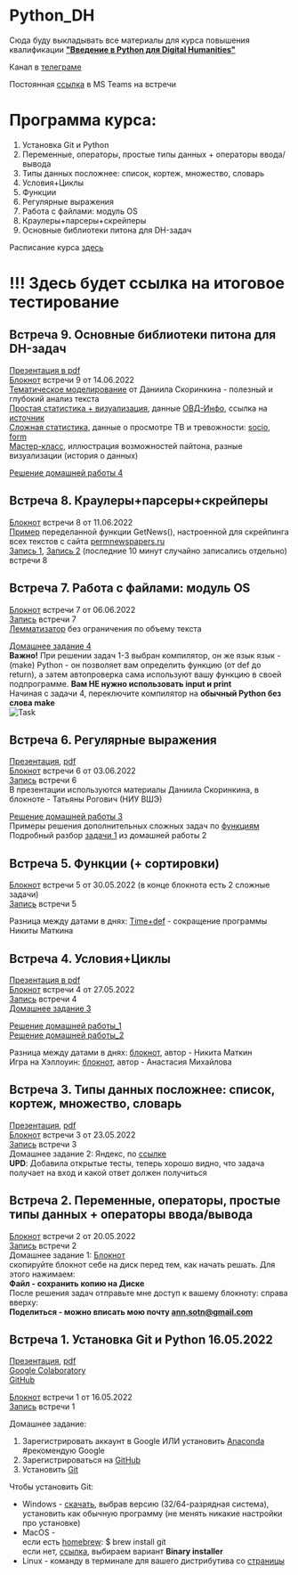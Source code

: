 # Python_DH

Сюда буду выкладывать все материалы для курса повышения квалификации [**"Введение в Python для Digital Humanities"**](https://www.hse.ru/edu/dpo/473204831)

Канал в [телеграме](https://t.me/pythonhse)

Постоянная [ссылка](https://teams.microsoft.com/l/meetup-join/19%3aX-fzX3OBi0y4JXkeqiIdlxMGbh0pc_4LJuy0AKLitIw1%40thread.tacv2/1652513895774?context=%7b%22Tid%22%3a%2221f26c24-0793-4b07-a73d-563cd2ec235f%22%2c%22Oid%22%3a%226c586e17-eb16-4201-bc5d-f272a52a09cd%22%7d) в MS Teams на встречи

# Программа курса: 
1. Установка Git и Python
2. Переменные, операторы, простые типы данных + операторы ввода/вывода
3. Типы данных посложнее: список, кортеж, множество, словарь
4. Условия+Циклы
5. Функции
6. Регулярные выражения
7. Работа с файлами: модуль OS
8. Краулеры+парсеры+скрейперы
9. Основные библиотеки питона для DH-задач

Расписание курса [здесь](https://github.com/AnnSenina/Python_DH/blob/main/Расписание%20курса)

# !!! Здесь будет ссылка на итоговое тестирование

## Встреча 9. Основные библиотеки питона для DH-задач  
[Презентация в pdf](https://github.com/AnnSenina/Python_DH/blob/main/%D0%90%D0%BD%D0%B0%D0%BB%D0%B8%D0%B7%20%D0%B4%D0%B0%D0%BD%D0%BD%D1%8B%D1%85.pdf)  
[Блокнот](https://colab.research.google.com/drive/1R7hSX6Uy4C8wObseY8HP3S6z8F7CTlTs?usp=sharing) встречи 9 от 14.06.2022  
[Тематическое моделирование](https://colab.research.google.com/drive/1Ufz87uIPkLh6njJRNafYcG1B50fREi4_?usp=sharing) от Даниила Скоринкина - полезный и глубокий анализ текста  
[Простая статистика + визуализация](https://colab.research.google.com/drive/10XX3j0qqbRHoTcbzDTC3zdqmlLFVWdGn?usp=sharing), данные [ОВД-Инфо](https://github.com/AnnSenina/Python_DH/blob/main/%D0%9E%D0%92%D0%94-%D0%98%D0%BD%D1%84%D0%BE), ссылка на [источник](https://data.ovdinfo.org/)    
[Сложная статистика](https://colab.research.google.com/drive/12YD9kh8fAWt_wkhQo-8FlHpqg4XdzFvr?usp=sharing), данные о просмотре ТВ и тревожности: [socio](https://github.com/AnnSenina/Python_DH/blob/main/socio.scv), [form](https://github.com/AnnSenina/Python_DH/blob/main/form.csv)  
[Мастер-класс](https://colab.research.google.com/drive/15nmIStAxfAbSt8ftYi5RTgvF-lztRehL?usp=sharing), иллюстрация возможностей пайтона, разные визуализации (история о данных)  

[Решение домашней работы 4](https://colab.research.google.com/drive/1wqYF-zVzc5Qd7Xxi7p4lUSQAglofiKJV?usp=sharing)  

## Встреча 8. Краулеры+парсеры+скрейперы
[Блокнот](https://colab.research.google.com/drive/1Qrx09CPIg8lBvjjWvL1Bf0zlRp5B3HGZ?usp=sharing) встречи 8 от 11.06.2022  
[Пример](https://colab.research.google.com/drive/1Uij4YC3L8JSoxg0wYCoo4slEOASJ20p6?usp=sharing) переделанной функции GetNews(), настроенной для скрейпинга всех текстов с сайта [permnewspapers.ru](http://permnewspapers.ru)  
[Запись 1](https://eduhseru.sharepoint.com/sites/PythonDigitalHumanities/Shared%20Documents/General/Recordings/%D0%92%D0%B2%D0%B5%D0%B4%D0%B5%D0%BD%D0%B8%D0%B5%20%D0%B2%20Python-20220610_210058-%D0%97%D0%B0%D0%BF%D0%B8%D1%81%D1%8C%20%D1%81%D0%BE%D0%B1%D1%80%D0%B0%D0%BD%D0%B8%D1%8F.mp4?web=1), [Запись 2](https://eduhseru.sharepoint.com/sites/PythonDigitalHumanities/Shared%20Documents/General/Recordings/%D0%92%D0%B2%D0%B5%D0%B4%D0%B5%D0%BD%D0%B8%D0%B5%20%D0%B2%20Python-20220610_210058-%D0%97%D0%B0%D0%BF%D0%B8%D1%81%D1%8C%20%D1%81%D0%BE%D0%B1%D1%80%D0%B0%D0%BD%D0%B8%D1%8F%201.mp4?web=1) (последние 10 минут случайно записались отдельно) встречи 8  


## Встреча 7. Работа с файлами: модуль OS
[Блокнот](https://colab.research.google.com/drive/1eUNHURtmuuq1ogWZmfSva88fIA16el4t?usp=sharing) встречи 7 от 06.06.2022  
[Запись](https://eduhseru.sharepoint.com/sites/PythonDigitalHumanities/Shared%20Documents/General/Recordings/%D0%92%D0%B2%D0%B5%D0%B4%D0%B5%D0%BD%D0%B8%D0%B5%20%D0%B2%20Python-20220606_210004-%D0%97%D0%B0%D0%BF%D0%B8%D1%81%D1%8C%20%D1%81%D0%BE%D0%B1%D1%80%D0%B0%D0%BD%D0%B8%D1%8F.mp4?web=1) встречи 7  
[Лемматизатор](https://colab.research.google.com/drive/12wnm3KLoZSlPCYb_BlEeVaTzA0mHPip-?usp=sharing) без ограничения по объему текста  
  
[Домашнее задание 4](https://contest.yandex.ru/contest/38357/enter/)  
**Важно!** При решении задач 1-3 выбран компилятор, он же язык язык - (make) Python - он позволяет вам определить функцию (от def до return), а затем автопроверка сама используют вашу функцию в своей подпрограмме. **Вам НЕ нужно использовать input и print**  
Начиная с задачи 4, переключите компилятор на **обычный Python без слова make**  
![Task](https://user-images.githubusercontent.com/105628605/172375191-3adf13f2-4c00-417b-920f-dd7dc75562e8.jpg)

## Встреча 6. Регулярные выражения
[Презентация](https://docs.google.com/presentation/d/19FWFu710o5uvefMZCaLn5eux03Cul-MWeP9QDmB5HFI/edit?usp=sharing), [pdf](https://github.com/AnnSenina/Python_DH/blob/main/Python%20%26%20DH%2C%20%D1%80%D0%B5%D0%B3%D1%83%D0%BB%D1%8F%D1%80%D0%BD%D1%8B%D0%B5%20%D0%B2%D1%8B%D1%80%D0%B0%D0%B6%D0%B5%D0%BD%D0%B8%D1%8F.pdf)  
[Блокнот](https://colab.research.google.com/drive/1pBWIV8pjyvEIIPTe8sRntUr7FQt-ZAoY?usp=sharing) встречи 6 от 03.06.2022  
[Запись](https://eduhseru.sharepoint.com/sites/PythonDigitalHumanities/Shared%20Documents/General/Recordings/%D0%92%D0%B2%D0%B5%D0%B4%D0%B5%D0%BD%D0%B8%D0%B5%20%D0%B2%20Python_20220603_160158.mp4?web=1) встречи 6  
В презентации используются материалы Даниила Скоринкина, в блокноте - Татьяны Рогович (НИУ ВШЭ)  
  
[Решение домашней работы 3](https://colab.research.google.com/drive/1kivtKRfZ842mkyQbbRXlPPn6uFc7bL6g?usp=sharing)  
Примеры решения дополнительных сложных задач по [функциям](https://colab.research.google.com/drive/1V1SnDK6qUkX02v38K2hvkUzk6E18E6pZ?usp=sharing)  
Подробный разбор [задачи 1](https://colab.research.google.com/drive/1ERuiK3ld1vLCtW05kKNr6w64mkPEoSnF?usp=sharing) из домашней работы 2  


## Встреча 5. Функции (+ сортировки)
[Блокнот](https://colab.research.google.com/drive/16p2WjzLgpVkW87rbEJLtfyhMFevMrwm_?usp=sharing) встречи 5 от 30.05.2022 (в конце блокнота есть 2 сложные задачи)    
[Запись](https://eduhseru.sharepoint.com/sites/PythonDigitalHumanities/Shared%20Documents/General/Recordings/%D0%A1%D0%BE%D0%B1%D1%80%D0%B0%D0%BD%D0%B8%D0%B5%20%D0%B2%20%D0%BA%D0%B0%D0%BD%D0%B0%D0%BB%D0%B5%20_%D0%9E%D0%B1%D1%89%D0%B8%D0%B9_-20220530_210033-%D0%97%D0%B0%D0%BF%D0%B8%D1%81%D1%8C%20%D1%81%D0%BE%D0%B1%D1%80%D0%B0%D0%BD%D0%B8%D1%8F.mp4?web=1) встречи 5

Разница между датами в днях: [Time+def](https://colab.research.google.com/drive/1pe2gyNPFL7L6P0q-bUC59h5ZKEMaImX9?usp=sharing) - сокращение программы Никиты Маткина

## Встреча 4. Условия+Циклы
[Презентация в pdf](https://github.com/AnnSenina/Python_DH/blob/main/%D0%A3%D1%81%D0%BB%D0%BE%D0%B2%D0%B8%D1%8F%2C%20%D1%86%D0%B8%D0%BA%D0%BB%D1%8B.pdf)  
[Блокнот](https://colab.research.google.com/drive/1h2p36jsxp5wVNWCk_XW_r-0mSk_FwZ8k?usp=sharing) встречи 4 от 27.05.2022  
[Запись](https://eduhseru.sharepoint.com/sites/PythonDigitalHumanities/Shared%20Documents/General/Recordings/General-20220527_205850-%D0%97%D0%B0%D0%BF%D0%B8%D1%81%D1%8C%20%D1%81%D0%BE%D0%B1%D1%80%D0%B0%D0%BD%D0%B8%D1%8F.mp4?web=1) встречи 4  
[Домашнее задание 3](https://contest.yandex.ru/contest/38215/enter/)
  
[Решение домашней работы_1](https://colab.research.google.com/drive/14IlLXbowiEGT5X9npAdjjmfyCfOtWw_P?usp=sharing)  
[Решение домашней работы_2](https://colab.research.google.com/drive/1Mod07QDV2xwSbnS8GYyVSQsRYcuFkdcN?usp=sharing)  
  
Разница между датами в днях: [блокнот](https://colab.research.google.com/drive/1OfiD0T1I9Elf1fract2iFKFY20Zmmja3?usp=sharing), автор - Никита Маткин  
Игра на Хэллоуин: [блокнот](https://colab.research.google.com/drive/1Vdy6qQPbww8_4mTTqSEz3G4aXfMFeemh?usp=sharing), автор - Анастасия Михайлова  


## Встреча 3. Типы данных посложнее: список, кортеж, множество, словарь
[Презентация](https://www.canva.com/design/DAEqhovLdtY/oA_GuwdhHx5aWREeQXHoQQ/view?utm_content=DAEqhovLdtY&utm_campaign=designshare&utm_medium=link2&utm_source=sharebutton), [pdf](https://github.com/AnnSenina/Python_DH/blob/main/Python.%20%D0%9C%D0%B5%D1%82%D0%BE%D0%B4%D1%8B%2C%20%D0%BC%D0%BD%D0%BE%D0%B6%D0%B5%D1%81%D1%82%D0%B2%D0%B0%2C%20%D1%81%D0%BB%D0%BE%D0%B2%D0%B0%D1%80%D0%B8.pdf)  
[Блокнот](https://colab.research.google.com/drive/1EO-njZvfecVFf2UZsAcKONYXrvzU1tB3?usp=sharing) встречи 3 от 23.05.2022  
[Запись](https://eduhseru.sharepoint.com/sites/PythonDigitalHumanities/Shared%20Documents/General/Recordings/General-20220523_205928-%D0%97%D0%B0%D0%BF%D0%B8%D1%81%D1%8C%20%D1%81%D0%BE%D0%B1%D1%80%D0%B0%D0%BD%D0%B8%D1%8F.mp4?web=1) встречи 3  
Домашнее задание 2: Яндекс, по [ссылке](https://contest.yandex.ru/contest/38104/enter/)  
**UPD**: Добавила открытые тесты, теперь хорошо видно, что задача получает на вход и какой ответ должен получиться  


## Встреча 2. Переменные, операторы, простые типы данных + операторы ввода/вывода
[Блокнот](https://colab.research.google.com/drive/1OHTTz8-7dvoZH21eeO2rwcRe53qTmzBw?usp=sharing) встречи 2 от 20.05.2022  
[Запись](https://eduhseru.sharepoint.com/sites/PythonDigitalHumanities/Shared%20Documents/General/Recordings/General-20220520_210001-%D0%97%D0%B0%D0%BF%D0%B8%D1%81%D1%8C%20%D1%81%D0%BE%D0%B1%D1%80%D0%B0%D0%BD%D0%B8%D1%8F.mp4?web=1) встречи 2  
Домашнее задание 1:
[Блокнот](https://colab.research.google.com/drive/14IlLXbowiEGT5X9npAdjjmfyCfOtWw_P?usp=sharing)  
скопируйте блокнот себе на диск перед тем, как начать решать. Для этого нажимаем:  
**Файл - сохранить копию на Диске**  
После решения задач отправьте мне доступ к вашему блокноту: справа вверху:  
**Поделиться - можно вписать мою почту ann.sotn@gmail.com**

## Встреча 1. Установка Git и Python 16.05.2022
[Презентация](https://www.canva.com/design/DAE884hS7do/wmu1YZ3ahhPch0hxOfxhug/view?utm_content=DAE884hS7do&utm_campaign=designshare&utm_medium=link2&utm_source=sharebutton), [pdf](https://github.com/AnnSenina/Python_DH/blob/main/Python%20%D0%B4%D0%BB%D1%8F%20DH.pdf)  
[Google Colaboratory](https://colab.research.google.com/?hl=ru-RU)  
[GitHub](https://github.com/AnnSenina/Python_DH)  

[Блокнот](https://colab.research.google.com/drive/1skt9dR_kvHJ7ePZjy61pZgFMBIooQvlv?usp=sharing) встречи 1 от 16.05.2022  
[Запись](https://eduhseru.sharepoint.com/sites/DataCulture/Shared%20Documents/%D0%98%D0%A1%D0%A2%D0%A0_1_3/Recordings/%D0%A1%D0%B5%D0%BC%D0%B8%D0%BD%D0%B0%D1%80%D1%8B%201%20%D0%BA%D1%83%D1%80%D1%81%201_3-20220514_130942-%D0%97%D0%B0%D0%BF%D0%B8%D1%81%D1%8C%20%D1%81%D0%BE%D0%B1%D1%80%D0%B0%D0%BD%D0%B8%D1%8F.mp4?web=1) встречи 1  

Домашнее задание:
1. Зарегистрировать аккаунт в Google ИЛИ установить [Anaconda](https://www.anaconda.com) #рекомендую Google
2. Зарегистрироваться на [GitHub](https://github.com/AnnSenina/Python_DH)
3. Установить [Git](https://git-scm.com/downloads)

Чтобы установить Git:  
- Windows - [скачать](https://git-scm.com/download/win), выбрав версию (32/64-разрядная система), установить как обычную программу (не менять никакие настройки про установке)  
- MacOS -  
если есть [homebrew](https://brew.sh): $ brew install git  
если нет, [ссылка](https://git-scm.com/download/mac), выбираем вариант **Binary installer**  
- Linux - команду в терминале для вашего дистрибутива со [страницы](https://git-scm.com/download/linux)  
